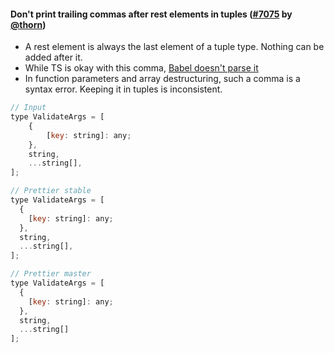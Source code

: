 #### Don't print trailing commas after rest elements in tuples ([#7075](https://github.com/prettier/prettier/pull/7075) by [@thorn](https://github.com/thorn0))

* A rest element is always the last element of a tuple type. Nothing can be added after it.
* While TS is okay with this comma, [Babel doesn't parse it](https://github.com/babel/babel/issues/10769)
* In function parameters and array destructuring, such a comma is a syntax error. Keeping it in tuples is inconsistent.

<!-- prettier-ignore -->
```jsx
// Input
type ValidateArgs = [
	{
		[key: string]: any;
	},
	string,
	...string[],
];

// Prettier stable
type ValidateArgs = [
  {
    [key: string]: any;
  },
  string,
  ...string[],
];

// Prettier master
type ValidateArgs = [
  {
    [key: string]: any;
  },
  string,
  ...string[]
];
```
